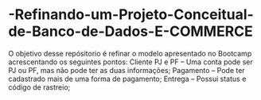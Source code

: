 # -Refinando-um-Projeto-Conceitual-de-Banco-de-Dados-E-COMMERCE
O objetivo desse repósitorio é refinar o modelo apresentado no Bootcamp acrescentando os seguintes pontos:  Cliente PJ e PF – Uma conta pode ser PJ ou PF, mas não pode ter as duas informações; Pagamento – Pode ter cadastrado mais de uma forma de pagamento; Entrega – Possui status e código de rastreio;
